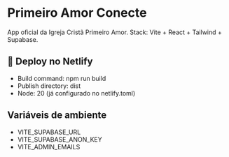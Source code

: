 # Primeiro Amor Conecte

App oficial da Igreja Cristã Primeiro Amor.
Stack: Vite + React + Tailwind + Supabase.

## 🚀 Deploy no Netlify
- Build command: npm run build
- Publish directory: dist
- Node: 20 (já configurado no netlify.toml)

## Variáveis de ambiente
- VITE_SUPABASE_URL
- VITE_SUPABASE_ANON_KEY
- VITE_ADMIN_EMAILS
